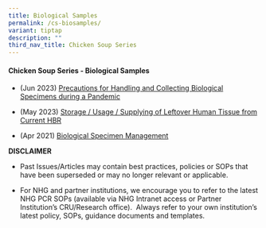 ```yaml
---
title: Biological Samples
permalink: /cs-biosamples/
variant: tiptap
description: ""
third_nav_title: Chicken Soup Series
---
```

<h4><strong>Chicken Soup Series - Biological Samples</strong></h4>
<ul data-tight="true" class="tight">
<li>
<p>(Jun 2023) <a href="/files/Training Files 2CS/(01) Biological Samples/Jun_23__Precautions_for_Handling_and_Collecting_Biological_Specimens_during_a_Pandemic.pdf" rel="noopener noreferrer nofollow" target="_blank">Precautions for Handling and Collecting Biological Specimens during a Pandemic</a>
</p>
</li>
<li>
<p>(May 2023) <a href="/files/Training Files 2CS/(01) Biological Samples/May_23__Storage_Usage_Supplying_of_Leftover_Human_Tissue_from_Current_HBR.pdf" rel="noopener noreferrer nofollow" target="_blank">Storage / Usage / Supplying of Leftover Human Tissue from Current HBR</a>
</p>
</li>
<li>
<p>(Apr 2021) <a href="/files/Training Files 2CS/(01) Biological Samples/Apr_21__Biological_Specimen_Management.pdf" rel="noopener noreferrer nofollow" target="_blank">Biological Specimen Management</a>
</p>
</li>
</ul>
<p></p>
<p></p>
<p></p>
<p></p>
<p><strong>DISCLAIMER</strong>
</p>
<ul data-tight="true" class="tight">
<li>
<p>Past Issues/Articles may contain best practices, policies or SOPs that
have been superseded or may no longer relevant or applicable.</p>
</li>
<li>
<p>For NHG and partner institutions, we encourage you to refer to the latest
NHG PCR SOPs (available via NHG Intranet access or Partner Institution’s
CRU/Research office).&nbsp; Always refer to your own institution’s latest
policy, SOPs, guidance documents and templates.</p>
</li>
</ul>
<p></p>